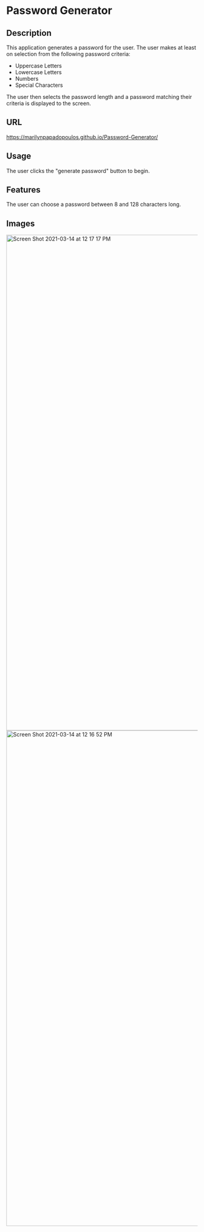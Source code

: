 # Password Generator 

## Description 
This application generates a password for the user.  The user makes at least on selection from the following password criteria:

* Uppercase Letters
* Lowercase Letters
* Numbers
* Special Characters

The user then selects the password length and a password matching their criteria is displayed to the screen.

## URL

https://marilynpapadopoulos.github.io/Password-Generator/

## Usage 

The user clicks the "generate password" button to begin.

## Features
The user can choose a password between 8 and 128 characters long.

## Images

<img width="1306" alt="Screen Shot 2021-03-14 at 12 17 17 PM" src="https://user-images.githubusercontent.com/23453583/111075618-3a7fb500-84bf-11eb-8ef4-fbd64df3c72a.png">
<img width="1306" alt="Screen Shot 2021-03-14 at 12 16 52 PM" src="https://user-images.githubusercontent.com/23453583/111075625-3eabd280-84bf-11eb-9e51-0dc1e96888de.png">